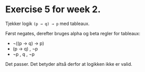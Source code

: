 # Exercise 5 for week 2.
Tjekker logik ```(p → q) → p``` med tableaux.

Først negates, derefter bruges alpha og beta regler for tableaux:

- ¬((p → q) → p)
- (p → q) , ¬p
- ¬p , q , ¬p

Det passer. Det betyder altså derfor at logikken ikke er valid.